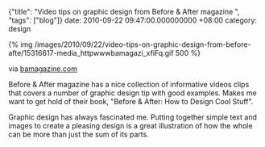 {"title": "Video tips on graphic design from Before & After magazine  ", "tags": ["blog"]}
date: 2010-09-22 09:47:00.000000000 +08:00
category: design

{% img /images/2010/09/22/video-tips-on-graphic-design-from-before-afte/15316617-media_httpwwwbamagazi_xfiFq.gif 500 %}

via [bamagazine.com](http://www.bamagazine.com/Articles.asp?ID=172)

Before & After magazine has a nice collection of informative videos clips that covers a number of graphic design tip with good examples. Makes me want to get hold of their book, "Before & After: How to Design Cool Stuff".

Graphic design has always fascinated me. Putting together simple text and images to create a pleasing design is a great illustration of how the whole can be more than just the sum of its parts.
